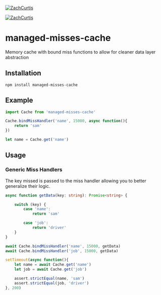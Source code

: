 [![ZachCurtis](https://github.com/ZachCurtis/managed-misses-cache/workflows/Testing/badge.svg)](https://github.com/ZachCurtis/managed-misses-cache)

[![ZachCurtis](https://circleci.com/gh/ZachCurtis/managed-misses-cache.svg?style=svg)](https://github.com/ZachCurtis/managed-misses-cache)


# managed-misses-cache
Memory cache with bound miss functions to allow for cleaner data layer abstraction
## Installation
    npm install managed-misses-cache

## Example
```typescript
import Cache from 'managed-misses-cache'

Cache.bindMissHandler('name', 15000, async function(){
    return 'sam'
})

let name = Cache.get('name')
```

## Usage

### Generic Miss Handlers
The key missed is passed to the miss handler allowing you to better generalize their logic.
```typescript
async function getData(key: string): Promise<string> {

    switch (key) {
        case 'name':
            return 'sam'

        case 'job':
            return 'driver'
    }
}

await Cache.bindMissHandler('name', 15000, getData)
await Cache.bindMissHandler('job', 15000, getData)

setTimeout(async function(){
    let name = await Cache.get('name')
    let job = await Cache.get('job')

    assert.strictEqual(name, 'sam')
    assert.strictEqual(job, 'driver')
}, 200)
```
